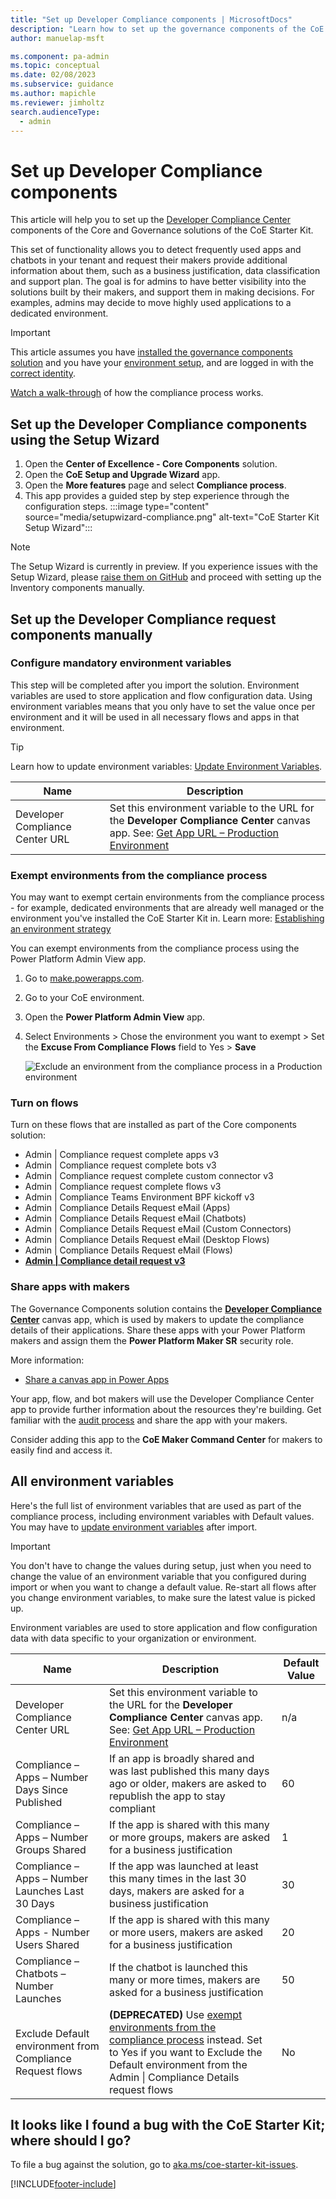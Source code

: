 ```yaml
---
title: "Set up Developer Compliance components | MicrosoftDocs"
description: "Learn how to set up the governance components of the CoE Starter Kit"
author: manuelap-msft

ms.component: pa-admin
ms.topic: conceptual
ms.date: 02/08/2023
ms.subservice: guidance
ms.author: mapichle
ms.reviewer: jimholtz
search.audienceType: 
  - admin
---
```


# Set up Developer Compliance components

This article will help you to set up the [Developer Compliance Center](example-processes.md) components of the Core and Governance solutions of the CoE Starter Kit.  

This set of functionality allows you to detect frequently used apps and chatbots in your tenant and request their makers provide additional information about them, such as a business justification, data classification and support plan. The goal is for admins to have better visibility into the solutions built by their makers, and support them in making decisions. For examples, admins may decide to move highly used applications to a dedicated environment.

>[!IMPORTANT]
>This article assumes you have [installed the governance components solution](before-setup-gov.md) and you have your [environment setup](setup.md#create-your-environments), and are logged in with the [correct identity](setup.md#what-identity-should-i-install-the-coe-starter-kit-with).

[Watch a walk-through](https://www.youtube.com/watch?v=WXXFjHLt5ss&list=PLi9EhCY4z99W5kzaPK1np6sv6AzMQDsXG) of how the compliance process works.

## Set up the Developer Compliance  components using the Setup Wizard

1. Open the **Center of Excellence - Core Components** solution.
1. Open the **CoE Setup and Upgrade Wizard** app.
1. Open the **More features** page and select **Compliance process**.
1. This app provides a guided step by step experience through the configuration steps.
        :::image type="content" source="media/setupwizard-compliance.png" alt-text="CoE Starter Kit Setup Wizard":::

>[!NOTE]
> The Setup Wizard is currently in preview. If you experience issues with the Setup Wizard, please [raise them on GitHub](https://aka.ms/coe-starter-kit-issues) and proceed with setting up the Inventory components manually.

## Set up the Developer Compliance  request components manually

### Configure mandatory environment variables

This step will be completed after you import the solution. Environment variables are used to store application and flow configuration data. Using environment variables means that you only have to set the value once per environment and it will be used in all necessary flows and apps in that environment.

>[!TIP]
>Learn how to update environment variables: [Update Environment Variables](faq.md#update-environment-variables).

| Name | Description |
|------|---------------|
| Developer Compliance Center URL  | Set this environment variable to the URL for the **Developer Compliance Center** canvas app. See: [Get App URL – Production Environment](faq.md#get-a-power-apps-url-from-a-production-environment) |

### Exempt environments from the compliance process

You may want to exempt certain environments from the compliance process - for example, dedicated environments that are already well managed or the environment you've installed the CoE Starter Kit in. Learn more: [Establishing an environment strategy](/power-platform/guidance/adoption/environment-strategy)

You can exempt environments from the compliance process using the Power Platform Admin View app.  

1. Go to [make.powerapps.com](<https://make.powerapps.com>).
1. Go to your CoE environment.
1. Open the **Power Platform Admin View** app.
1. Select Environments > Chose the environment you want to exempt > Set the **Excuse From Compliance Flows** field to Yes > **Save**

    ![Exclude an environment from the compliance process in a Production environment](media/coe-compliance1.png "Exclude an environment from the compliance process in a Production environment")

### Turn on flows

Turn on these flows that are installed as part of the Core components solution:

- Admin | Compliance request complete apps v3
- Admin | Compliance request complete bots v3
- Admin | Compliance request complete custom connector v3
- Admin | Compliance request complete flows v3
- Admin | Compliance Teams Environment BPF kickoff v3
- Admin | Compliance Details Request eMail (Apps)
- Admin | Compliance Details Request eMail (Chatbots)
- Admin | Compliance Details Request eMail (Custom Connectors)
- Admin | Compliance Details Request eMail (Desktop Flows)
- Admin | Compliance Details Request eMail (Flows)
- [**Admin | Compliance detail request v3**](governance-components.md#admin--compliance-detail-request-v3)

### Share apps with makers

The Governance Components solution contains the [**Developer Compliance Center**](governance-components.md#developer-compliance-center) canvas app, which is used by makers to update the compliance details of their applications. Share these apps with your Power Platform makers and assign them the **Power Platform Maker SR** security role.

More information:

- [Share a canvas app in Power Apps](faq.md#share-an-app-from-a-production-environment)

Your app, flow, and bot makers will use the Developer Compliance Center app to provide further information about the resources they're building. Get familiar with the [audit process](example-processes.md) and share the app with your makers.

Consider adding this app to the **CoE Maker Command Center** for makers to easily find and access it.

## All environment variables

Here's the full list of environment variables that are used as part of the compliance process, including environment variables with Default values. You may have to [update environment variables](faq.md#update-environment-variables) after import.

>[!IMPORTANT]
> You don't have to change the values during setup, just when you need to change the value of an environment variable that you configured during import or when you want to change a default value. Re-start all flows after you change environment variables, to make sure the latest value is picked up.

Environment variables are used to store application and flow configuration data with data specific to your organization or environment.

| Name | Description | Default Value |
|------|---------------|------|
| Developer Compliance Center URL  | Set this environment variable to the URL for the **Developer Compliance Center** canvas app. See: [Get App URL – Production Environment](faq.md#get-a-power-apps-url-from-a-production-environment) | n/a |
| Compliance – Apps – Number Days Since Published | If an app is broadly shared and was last published this many days ago or older, makers are asked to republish the app to stay compliant | 60 |
| Compliance – Apps – Number Groups Shared | If the app is shared with this many or more groups, makers are asked for a business justification | 1 |
| Compliance – Apps – Number Launches Last 30 Days | If the app was launched at least this many times in the last 30 days, makers are asked for a business justification | 30 |
| Compliance – Apps - Number Users Shared | If the app is shared with this many or more users, makers are asked for a business justification | 20 |
| Compliance – Chatbots – Number Launches | If the chatbot is launched this many or more times, makers are asked for a business justification | 50 |
| Exclude Default environment from Compliance Request flows | **(DEPRECATED)** Use [exempt environments from the compliance process](#exempt-environments-from-the-compliance-process) instead. Set to Yes if you want to Exclude the Default environment from the Admin \| Compliance Details request flows | No |

## It looks like I found a bug with the CoE Starter Kit; where should I go?

To file a bug against the solution, go to [aka.ms/coe-starter-kit-issues](https://aka.ms/coe-starter-kit-issues).

[!INCLUDE[footer-include](../../includes/footer-banner.md)]
